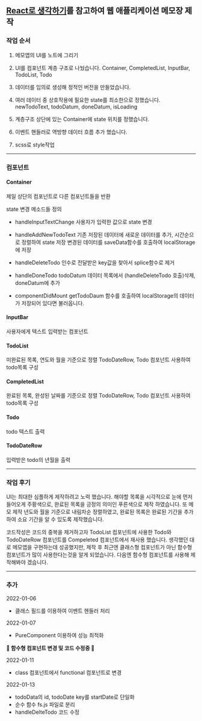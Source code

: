 ## [React로 생각하기](https://ko.reactjs.org/docs/thinking-in-react.html)를 참고하여 웹 애플리케이션 메모장 제작

### 작업 순서

1.  메모앱의 UI를 노트에 그리기

2.  UI를 컴포넌트 계층 구조로 나눴습니다.
    Container, CompletedList, InputBar, TodoList, Todo

3.  데이터를 임의로 생성해 정적인 버전을 만들었습니다.

4.  여러 데이터 중 상호작용에 필요한 state를 최소한으로 정했습니다.
    newTodoText, todoDatum, doneDatum, isLoading

5.  계층구조 상단에 있는 Container에 state 위치를 정했습니다.

6.  이벤트 핸들러로 역방향 데이터 흐름 추가 했습니다.

7.  scss로 style작업

---

### 컴포넌트

#### Container

제일 상단의 컴포넌트로 다른 컴포넌트들을 반환

state 변경 메소드들 정의

- handleInputTextChange
  사용자가 입력한 값으로 state 변경

- handleAddNewTodoText
  기존 저장된 데이터에 새로운 데이터를 추가, 시간순으로 정렬하여 state 저장
  변경된 데이터를 saveData함수를 호출하여 localStorage에 저장

- handleDeleteTodo
  인수로 전달받은 key값을 찾아서 splice함수로 제거

- handleDoneTodo
  todoDatum 데이터 목록에서 (handleDeleteTodo 호출)삭제, doneDatum에 추가

- componentDidMount
  getTodoDaum 함수를 호출하여 localStorage의 데이터가 저장되어 있다면 불러옵니다.

#### InputBar

사용자에게 텍스트 입력받는 컴포넌트

#### TodoList

미완료된 목록, 연도와 월을 기준으로 정렬
TodoDateRow, Todo 컴포넌트 사용하여 todo목록 구성

#### CompletedList

완료된 목록, 완성된 날짜를 기준으로 정렬
TodoDateRow, Todo 컴포넌트 사용하여 todo목록 구성

#### Todo

todo 텍스트 출력

#### TodoDateRow

입력받은 todo의 년월을 출력

---

### 작업 후기

UI는 최대한 심플하게 제작하려고 노력 했습니다. 해야할 목록을 시각적으로 눈에 먼저 들어오게 주황색으로, 완료된 목록을 긍정의 의미인 푸른색으로 제작 하였습니다. 또 메모 제작 년도와 월을 기준으로 내림차순 정렬하였고, 완료된 목록은 완료된 기간을 추가하여 소요 기간을 알 수 있도록 제작했습니다.

코드작성은 코드의 중복을 제거하고자 TodoList 컴포넌트에 사용한 Todo와 TodoDateRow 컴포넌트를 Compeleted 컴포넌트에서 재사용 했습니다.
생각했던 대로 메모앱을 구현하는데 성공했지만, 제작 후 최근엔 클래스형 컴포넌트가 아닌 함수형 컴포넌트가 많이 사용한다는것을 알게 되었습니다. 다음엔 함수형 컴포넌트를 사용해 제작해봐야 겠습니다.

---

### 추가

2022-01-06

- 클래스 필드를 이용하여 이벤트 헨들러 처리

2022-01-07

- PureComponent 이용하여 성능 최적화

**🚧 함수형 컴포넌트 변경 및 코드 수정중 🚧**

2022-01-11

- class 컴포넌트에서 functional 컴포넌트로 변경

2022-01-13

- todoData의 id, todoDate key를 startDate로 단일화
- 순수 함수 fs.js 파일로 분리
- handleDelteTodo 코드 수정
